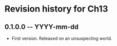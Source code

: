 # Revision history for Ch13

## 0.1.0.0 -- YYYY-mm-dd

* First version. Released on an unsuspecting world.

